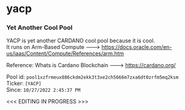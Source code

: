 # yacp
### Yet Another Cool Pool

YACP is yet another CARDANO cool pool because it is cool.  
It runs on Arm-Based Compute ---> https://docs.oracle.com/en-us/iaas/Content/Compute/References/arm.htm

Reference: Whats is Cardano Blockchain ---> https://cardano.org/

Pool id: `pool1xzfrmeux886ckdm2ekk3t3xe2ch5666m7zxa6dt0zrfm5mq2ksm`  
Ticker: `[YACP]`  
Since: `10/27/2022 2:45:37 PM`   

<<< EDITING IN PROGRESS >>>
